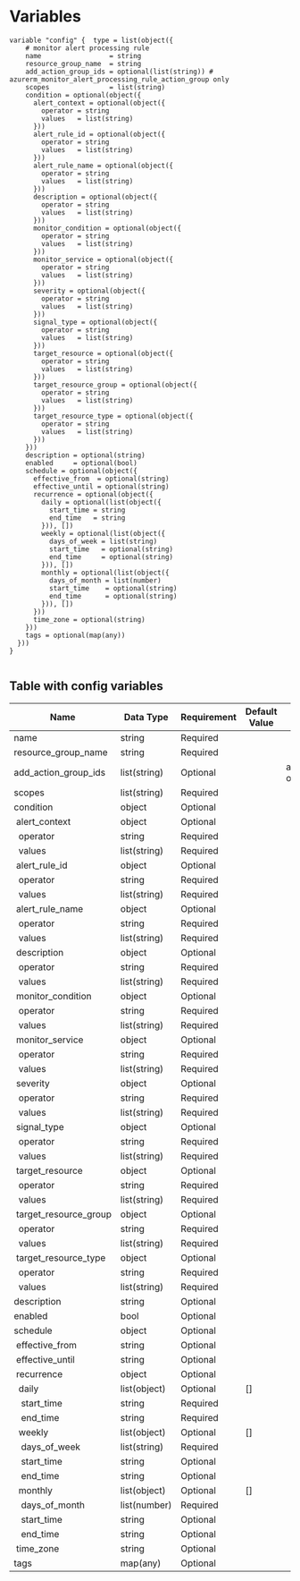 # Variables

```
variable "config" {  type = list(object({
    # monitor alert processing rule
    name                 = string
    resource_group_name  = string
    add_action_group_ids = optional(list(string)) # azurerm_monitor_alert_processing_rule_action_group only
    scopes               = list(string)
    condition = optional(object({
      alert_context = optional(object({
        operator = string
        values   = list(string)
      }))
      alert_rule_id = optional(object({
        operator = string
        values   = list(string)
      }))
      alert_rule_name = optional(object({
        operator = string
        values   = list(string)
      }))
      description = optional(object({
        operator = string
        values   = list(string)
      }))
      monitor_condition = optional(object({
        operator = string
        values   = list(string)
      }))
      monitor_service = optional(object({
        operator = string
        values   = list(string)
      }))
      severity = optional(object({
        operator = string
        values   = list(string)
      }))
      signal_type = optional(object({
        operator = string
        values   = list(string)
      }))
      target_resource = optional(object({
        operator = string
        values   = list(string)
      }))
      target_resource_group = optional(object({
        operator = string
        values   = list(string)
      }))
      target_resource_type = optional(object({
        operator = string
        values   = list(string)
      }))
    }))
    description = optional(string)
    enabled     = optional(bool)
    schedule = optional(object({
      effective_from  = optional(string)
      effective_until = optional(string)
      recurrence = optional(object({
        daily = optional(list(object({
          start_time = string
          end_time   = string
        })), [])
        weekly = optional(list(object({
          days_of_week = list(string)
          start_time   = optional(string)
          end_time     = optional(string)
        })), [])
        monthly = optional(list(object({
          days_of_month = list(number)
          start_time    = optional(string)
          end_time      = optional(string)
        })), [])
      }))
      time_zone = optional(string)
    }))
    tags = optional(map(any))
  }))
}


```


## Table with config variables

| Name | Data Type | Requirement | Default Value | Comment |
| ------- | --------- | ----------- | ------------- | ------- |
|name | string | Required |  |  |
|resource_group_name | string | Required |  |  |
|add_action_group_ids | list(string) | Optional |  |  azurerm_monitor_alert_processing_rule_action_group only |
|scopes | list(string) | Required |  |  |
|condition | object | Optional |  |  |
|&nbsp;alert_context | object | Optional |  |  |
|&nbsp;&nbsp;operator | string | Required |  |  |
|&nbsp;&nbsp;values | list(string) | Required |  |  |
|&nbsp;alert_rule_id | object | Optional |  |  |
|&nbsp;&nbsp;operator | string | Required |  |  |
|&nbsp;&nbsp;values | list(string) | Required |  |  |
|&nbsp;alert_rule_name | object | Optional |  |  |
|&nbsp;&nbsp;operator | string | Required |  |  |
|&nbsp;&nbsp;values | list(string) | Required |  |  |
|&nbsp;description | object | Optional |  |  |
|&nbsp;&nbsp;operator | string | Required |  |  |
|&nbsp;&nbsp;values | list(string) | Required |  |  |
|&nbsp;monitor_condition | object | Optional |  |  |
|&nbsp;&nbsp;operator | string | Required |  |  |
|&nbsp;&nbsp;values | list(string) | Required |  |  |
|&nbsp;monitor_service | object | Optional |  |  |
|&nbsp;&nbsp;operator | string | Required |  |  |
|&nbsp;&nbsp;values | list(string) | Required |  |  |
|&nbsp;severity | object | Optional |  |  |
|&nbsp;&nbsp;operator | string | Required |  |  |
|&nbsp;&nbsp;values | list(string) | Required |  |  |
|&nbsp;signal_type | object | Optional |  |  |
|&nbsp;&nbsp;operator | string | Required |  |  |
|&nbsp;&nbsp;values | list(string) | Required |  |  |
|&nbsp;target_resource | object | Optional |  |  |
|&nbsp;&nbsp;operator | string | Required |  |  |
|&nbsp;&nbsp;values | list(string) | Required |  |  |
|&nbsp;target_resource_group | object | Optional |  |  |
|&nbsp;&nbsp;operator | string | Required |  |  |
|&nbsp;&nbsp;values | list(string) | Required |  |  |
|&nbsp;target_resource_type | object | Optional |  |  |
|&nbsp;&nbsp;operator | string | Required |  |  |
|&nbsp;&nbsp;values | list(string) | Required |  |  |
|description | string | Optional |  |  |
|enabled | bool | Optional |  |  |
|schedule | object | Optional |  |  |
|&nbsp;effective_from | string | Optional |  |  |
|&nbsp;effective_until | string | Optional |  |  |
|&nbsp;recurrence | object | Optional |  |  |
|&nbsp;&nbsp;daily | list(object) | Optional | [] |  |
|&nbsp;&nbsp;&nbsp;start_time | string | Required |  |  |
|&nbsp;&nbsp;&nbsp;end_time | string | Required |  |  |
|&nbsp;&nbsp;weekly | list(object) | Optional | [] |  |
|&nbsp;&nbsp;&nbsp;days_of_week | list(string) | Required |  |  |
|&nbsp;&nbsp;&nbsp;start_time | string | Optional |  |  |
|&nbsp;&nbsp;&nbsp;end_time | string | Optional |  |  |
|&nbsp;&nbsp;monthly | list(object) | Optional | [] |  |
|&nbsp;&nbsp;&nbsp;days_of_month | list(number) | Required |  |  |
|&nbsp;&nbsp;&nbsp;start_time | string | Optional |  |  |
|&nbsp;&nbsp;&nbsp;end_time | string | Optional |  |  |
|&nbsp;time_zone | string | Optional |  |  |
|tags | map(any) | Optional |  |  |


